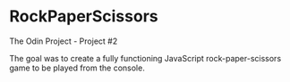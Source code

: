 # RockPaperScissors
The Odin Project - Project #2

The goal was to create a fully functioning JavaScript rock-paper-scissors game to be played from the console.

